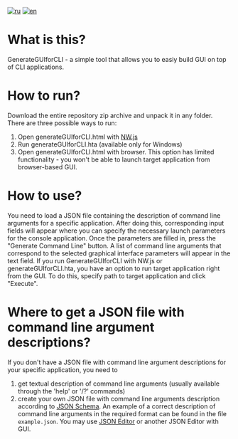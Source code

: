 [![ru](https://img.shields.io/badge/lang-ru-green.svg)](https://github.com/Leo7k/GenerateGUIforCLI/blob/main/README.ru.md)
[![en](https://img.shields.io/badge/lang-en-green.svg)](https://github.com/Leo7k/GenerateGUIforCLI/blob/main/README.MD)
# What is this?
GenerateGUIforCLI - a simple tool that allows you to easiy build GUI on top of CLI applications.

# How to run?
Download the entire repository zip archive and unpack it in any folder. There are three possible ways to run:
 1. Open generateGUIforCLI.html with [NW.js](https://nwjs.io/)
 2. Run generateGUIforCLI.hta (available only for Windows)
 3. Open generateGUIforCLI.html with browser. This option has limited functionality - you won't be able to launch target application from browser-based GUI.

# How to use?
You need to load a JSON file containing the description of command line arguments for a specific application. After doing this, corresponding input fields will appear where you can specify the necessary launch parameters for the console application. Once the parameters are filled in, press the "Generate Command Line" button. A list of command line arguments that correspond to the selected graphical interface parameters will appear in the text field.
If you run GenerateGUIforCLI with NW.js or generateGUIforCLI.hta, you have an option to run target application right from the GUI. To do this, specify path to target application and click "Execute".

# Where to get a JSON file with command line argument descriptions?
If you don't have a JSON file with command line argument descriptions for your specific application, you need to
1. get textual description of command line arguments (usually available through the 'help' or '/?' commands)
2. create your own JSON file with command line arguments description according to [JSON Schema](https://github.com/Leo7k/GenerateGUIforCLI/blob/main/generateGUIforCLI_schema_2019-09.json). An example of a correct description of command line arguments in the required format can be found in the file `example.json`. You may use [JSON Editor](https://json-editor.github.io/json-editor/) or another JSON Editor with GUI.
